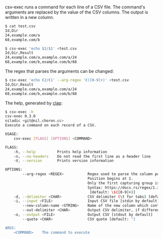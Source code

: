 csv-exec runs a command for each line of a CSV file. The command's arguments are replaced by the value of the CSV columns. The output is written in a new column.

```sh
$ cat test.csv
Id,Dir
24,example.com/a
68,example.com/b

$ csv-exec 'echo $2/$1' <test.csv
Id,Dir,Result
24,example.com/a,example.com/a/24
68,example.com/b,example.com/b/68
```

The regex that parses the arguments can be changed:

```sh
$ csv-exec 'echo €2/€1' --arg-regex '€([0-9]+)' <test.csv
Id,Dir,Result
24,example.com/a,example.com/a/24
68,example.com/b,example.com/b/68
```

The help, generated by [clap](https://crates.io/crates/clap):

```sh
$ csv-exec -h
csv-exec 0.3.0
niladic <git@nil.choron.cc>
Execute a command on each record of a CSV.

USAGE:
    csv-exec [FLAGS] [OPTIONS] <COMMAND>

FLAGS:
    -h, --help          Prints help information
    -n, --no-headers    Do not read the first line as a header line
    -V, --version       Prints version information

OPTIONS:
        --arg-regex <REGEX>           Regex used to parse the column position in the command args.
                                      Position begins at 1.
                                      Only the first capturing group is used.
                                      Syntax: https://docs.rs/regex/1.3.4/regex/index.html#syntax
                                       [default: \$([0-9]+)]
    -d, --delimiter <CHAR>            CSV delimiter (\t for tabs) [default: ,]
    -i, --input <FILE>                Input CSV file [stdin by default]
        --new-column-name <STRING>    Name of the new column which contains the results [default: Result]
        --out-delimiter <CHAR>        Output CSV delimiter, if different from delimiter (\t for tabs)
    -o, --output <FILE>               Output CSV [stdout by default]
        --quote <CHAR>                CSV quote [default: "]

ARGS:
    <COMMAND>    The command to execute
```
